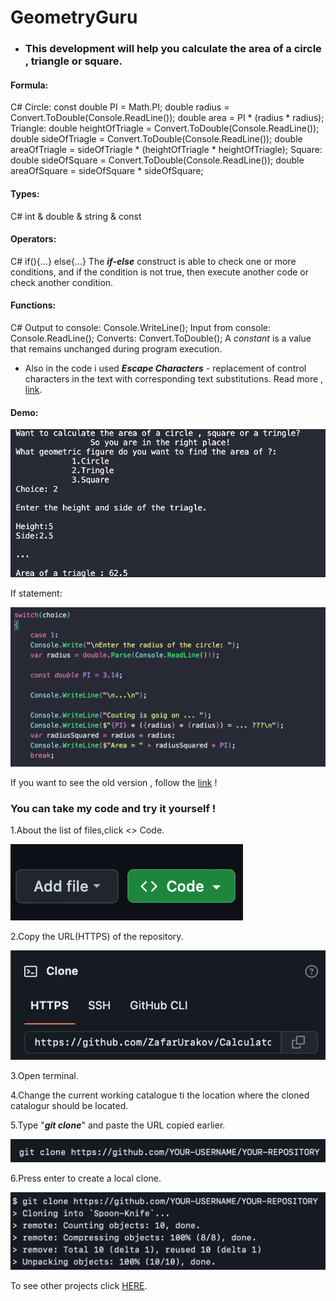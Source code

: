 # GeometryGuru
- ### This development will help you calculate the area of a circle , triangle or square.

#### Formula:
C#
Circle:
const double PI = Math.PI;
double radius = Convert.ToDouble(Console.ReadLine());
double area = PI * (radius * radius);
Triangle:
double heightOfTriagle = Convert.ToDouble(Console.ReadLine());
double sideOfTriagle = Convert.ToDouble(Console.ReadLine());
double areaOfTriagle = sideOfTriagle * (heightOfTriagle * heightOfTriagle);
Square:
double sideOfSquare = Convert.ToDouble(Console.ReadLine());
double areaOfSquare = sideOfSquare * sideOfSquare;

#### Types:
C#
int & double & string & const
#### Operators:
C#
if(){...}
else{...}
The ***if-else*** construct is able to check one or more conditions, and if the condition is not true, then execute another code or check another condition.

#### Functions:
C#
Output to console: Console.WriteLine();
Input from console: Console.ReadLine();
Converts: Convert.ToDouble();
A *constant* is a value that remains unchanged during program execution.
* Also in the code i used ***Escape Characters*** - replacement of control characters in the text with corresponding text substitutions.
Read more , [link](https://codebuns.com/csharp-basics/escape-sequences/).


#### Demo:

![](./demoGeometryGuru/demo0.1.png)

If statement:

![](./demoGeometryGuru/demoInCodeSwitchVersion.png)

If you want to see the old version , follow the [link](https://github.com/ZafarUrakov/GeometryGuru/tree/releases/v1.0) !


### You can take my code and try it yourself !

1.About the list of files,click <> Code.

![](./demoGeometryGuru/demo1.png)


2.Copy the URL(HTTPS) of the repository.

![](./demoGeometryGuru/demo2.png)


3.Open terminal.

4.Change the current working catalogue ti the location where the cloned catalogur should be located.

5.Type "***git clone***" and paste the URL copied earlier.

![](./demoGeometryGuru/demo3.png)


6.Press enter to create a local clone.

![](./demoGeometryGuru/demo4.png)


To see other projects click [HERE](https://github.com/ZafarUrakov).